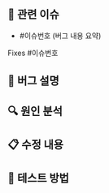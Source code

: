 <!--
  제목은 [FIX] 수정된 버그 형식으로 작성해 주세요
  예시: [FIX] 주문 처리 중 발생하는 NPE 수정
-->

## 🔗 관련 이슈
<!-- (필수) 해당 PR과 관련된 버그 이슈를 나열해주세요. -->
- #이슈번호 (버그 내용 요약)

<!-- PR이 병합되면 자동으로 닫힐 이슈 번호를 아래에 작성해주세요. -->
Fixes #이슈번호


## 📝 버그 설명
<!-- (필수) 수정한 버그에 대해 간략하게 설명해주세요. -->


## 🔍 원인 분석
<!-- (필수) 버그의 원인을 설명해주세요. -->


## 📋 수정 내용
<!-- (필수) 어떻게 수정했는지 설명해주세요. -->


## 🧪 테스트 방법
<!-- (필수) 버그가 수정되었는지 검증하는 방법을 설명해주세요. -->


<!-- 
아래는 선택적 필드입니다. 필요한 경우 주석을 해제하여 사용하세요.

## 📷 스크린샷
수정 전/후 스크린샷이 있다면 첨부해주세요.


## 🔍 리뷰 포인트
리뷰어가 중점적으로 봐주었으면 하는 부분을 작성해주세요.


## ✅ 테스트 결과
- [ ] 유닛 테스트 통과
- [ ] 통합 테스트 통과
- [ ] 수동 테스트 완료
--> 